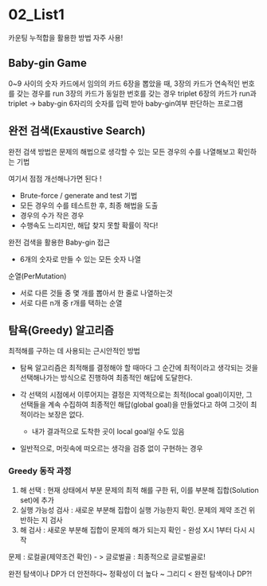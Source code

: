 # 02_List1
카운팅 누적합을 활용한 방법 자주 사용!


## Baby-gin Game
0~9 사이의 숫자 카드에서 임의의 카드 6장을 뽑았을 때,
3장의 카드가 연속적인 번호를 갖는 경우를  run
3장의 카드가 동일한 번호를 갖는 경우   triplet
6장의 카드가 run과 triplet -> baby-gin
6자리의 숫자를 입력 받아 baby-gin여부 판단하는 프로그램


## 완전 검색(Exaustive Search)
완전 검색 방법은 문제의 해법으로 생각할 수 있는 모든 경우의 수를 나열해보고 확인하는 기법

여기서 점점 개선해나가면 된다 !

- Brute-force / generate and test 기법
- 모든 경우의 수를 테스트한 후, 최종 해법을 도출
- 경우의 수가 작은 경우
- 수행속도 느리지만, 해답 찾지 못할 확률이 작다!

완전 검색을 활용한 Baby-gin 접근
- 6개의 숫자로 만들 수 있는 모든 숫자 나열

순열(PerMutation)
- 서로 다른 것들 중 몇 개를 뽑아서 한 줄로 나열하는것
- 서로 다른 n개 중 r개를 택하는 순열

## 탐욕(Greedy) 알고리즘
최적해를 구하는 데 사용되는 근시안적인 방법

- 탐욕 알고리즘은 최적해를 결정해야 할 때마다 그 순간에 최적이라고 생각되는 것을 
  선택해나가는 방식으로 진행하여 최종적인 해답에 도달한다.
  
- 각 선택의 시점에서 이루어지는 결정은 지역적으로는 최적(local goal)이지만, 
  그 선택들을 계속 수집하여 최종적인 해답(global goal)을 만들었다고 하여 그것이 최적이라는 보장은 없다.
    - 내가 결과적으로 도착한 곳이 local goal일 수도 있음
- 일반적으로, 머릿속에 떠오르는 생각을 검증 없이 구현하는 경우

### Greedy 동작 과정
1. 해 선택 : 현재 상태에서 부분 문제의 최적 해를 구한 뒤, 이를 부분해 집합(Solution set)에 추가
2. 실행 가능성 검사 : 새로운 부분해 집합이 실행 가능한지 확인. 문제의 제약 조건 위반하는 지 검사
3. 해 검사 : 새로운 부분해 집합이 문제의 해가 되는지 확인 - 완성 X시 1부터 다시 시작

문제 : 로컬골(제약조건 확인) - > 글로벌골 : 최종적으로 글로벌골로!

완전 탐색이나 DP가 더 안전하다~ 정확성이 더 높다 ~
그리디 < 완전 탐색이나 DP?!

